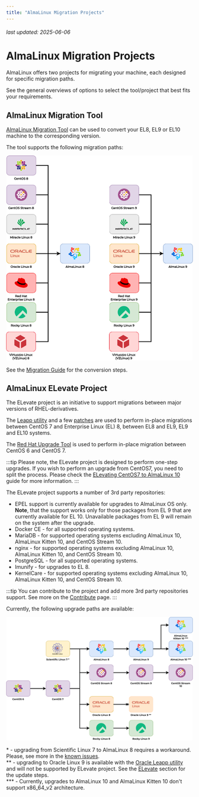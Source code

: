 ```yaml
---
title: "AlmaLinux Migration Projects"
---
```


###### last updated: 2025-06-06

# AlmaLinux Migration Projects

AlmaLinux offers two projects for migrating your machine, each designed for specific migration paths.

See the general overviews of options to select the tool/project that best fits your requirements.

## AlmaLinux Migration Tool

[AlmaLinux Migration Tool](https://github.com/AlmaLinux/almalinux-deploy) can be used to convert your EL8, EL9 or EL10 machine to the corresponding version.

The tool supports the following migration paths:

![image](/images/migration.svg)

See the [Migration Guide](/documentation/migration-guide) for the conversion steps.

## AlmaLinux ELevate Project

The ELevate project is an initiative to support migrations between major versions of RHEL-derivatives.

The [Leapp utility](https://leapp.readthedocs.io) and a few [patches](https://github.com/AlmaLinux/leapp-repository/commits/almalinux) are used to perform in-place migrations between CentOS 7 and Enterprise Linux (EL) 8, between EL8 and EL9, EL9 and EL10 systems.

The [Red Hat Upgrade Tool](https://github.com/upgrades-migrations/redhat-upgrade-tool.git) is used to perform in-place migration between CentOS 6 and CentOS 7.

:::tip
Please note, the ELevate project is designed to perform one-step upgrades. If you wish to perform an upgrade from CentOS7, you need to split the process. Please check the [ELevating CentOS7 to AlmaLinux 10](/elevate/ELevating-CentOS7-to-AlmaLinux-10.md) guide for more information.
:::

The ELevate project supports a number of 3rd party repositories:

- EPEL support is currently available for upgrades to AlmaLinux OS only. **Note**, that the support works only for those packages from EL 9 that are currently available for EL 10. Unavailable packages from EL 9 will remain on the system after the upgrade.
- Docker CE - for all supported operating systems.
- MariaDB - for supported operating systems excluding AlmaLinux 10, AlmaLinux Kitten 10, and CentOS Stream 10.
- nginx - for supported operating systems excluding AlmaLinux 10, AlmaLinux Kitten 10, and CentOS Stream 10.
- PostgreSQL - for all supported operating systems.
- Imunify - for upgrades to EL 8.
- KernelCare - for supported operating systems excluding AlmaLinux 10, AlmaLinux Kitten 10, and CentOS Stream 10.

:::tip
You can contribute to the project and add more 3rd party repositories support. See more on the [Contribute](/elevate/Contribution-guide) page.
:::

Currently, the following upgrade paths are available:

![image](/images/ELevate.svg)

\* - upgrading from Scientific Linux 7 to AlmaLinux 8 requires a workaround. Please, see more in the [known issues](/elevate/ELevate-frequent-issues). <br>
\*\* - upgrading to Oracle Linux 9 is available with the [Oracle Leapp utility](https://blogs.oracle.com/linux/post/upgrade-oracle-linux-8-to-oracle-linux-9-using-leapp) and will not be supported by ELevate project.
See the [ELevate](/elevate/) section for the update steps.<br>
\*\*\* - Currently, upgrades to AlmaLinux 10 and AlmaLinux Kitten 10 don't support x86_64_v2 architecture.

